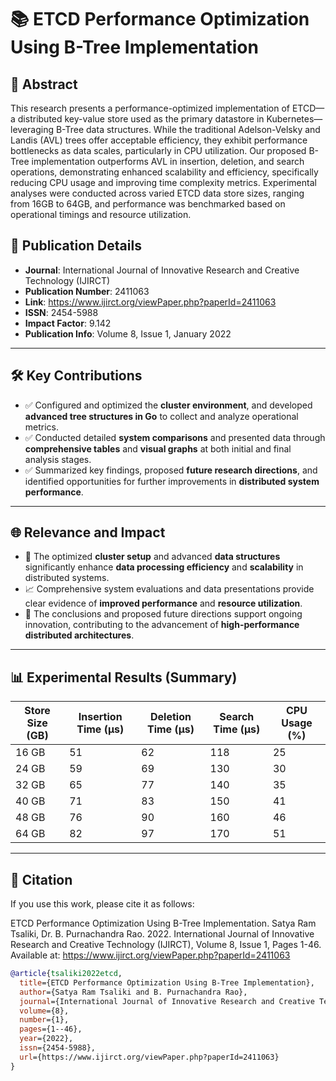 # 📚 ETCD Performance Optimization Using B-Tree Implementation

## 📝 Abstract
This research presents a performance-optimized implementation of ETCD—a distributed key-value store used as the primary datastore in Kubernetes—leveraging B-Tree data structures. While the traditional Adelson-Velsky and Landis (AVL) trees offer acceptable efficiency, they exhibit performance bottlenecks as data scales, particularly in CPU utilization. Our proposed B-Tree implementation outperforms AVL in insertion, deletion, and search operations, demonstrating enhanced scalability and efficiency, specifically reducing CPU usage and improving time complexity metrics. Experimental analyses were conducted across varied ETCD data store sizes, ranging from 16GB to 64GB, and performance was benchmarked based on operational timings and resource utilization.


## 📰 Publication Details
- **Journal**: International Journal of Innovative Research and Creative Technology (IJIRCT)
- **Publication Number**: 2411063
- **Link**: https://www.ijirct.org/viewPaper.php?paperId=2411063
- **ISSN**: 2454-5988
- **Impact Factor**: 9.142
- **Publication Info**: Volume 8, Issue 1, January 2022

---

## 🛠️ Key Contributions
- ✅ Configured and optimized the **cluster environment**, and developed **advanced tree structures in Go** to collect and analyze operational metrics.
- ✅ Conducted detailed **system comparisons** and presented data through **comprehensive tables** and **visual graphs** at both initial and final analysis stages.
- ✅ Summarized key findings, proposed **future research directions**, and identified opportunities for further improvements in **distributed system performance**.

---

## 🌐 Relevance and Impact
- 🚀 The optimized **cluster setup** and advanced **data structures** significantly enhance **data processing efficiency** and **scalability** in distributed systems.
- 📈 Comprehensive system evaluations and data presentations provide clear evidence of **improved performance** and **resource utilization**.
- 🌱 The conclusions and proposed future directions support ongoing innovation, contributing to the advancement of **high-performance distributed architectures**.

---

## 📊 Experimental Results (Summary)

| Store Size (GB) | Insertion Time (µs) | Deletion Time (µs) | Search Time (µs) | CPU Usage (%) |
|-----------------|---------------------|--------------------|------------------|---------------|
| 16 GB           | 51                  | 62                 | 118              | 25            |
| 24 GB           | 59                  | 69                 | 130              | 30            |
| 32 GB           | 65                  | 77                 | 140              | 35            |
| 40 GB           | 71                  | 83                 | 150              | 41            |
| 48 GB           | 76                  | 90                 | 160              | 46            |
| 64 GB           | 82                  | 97                 | 170              | 51            |

---

## 📖 Citation
If you use this work, please cite it as follows:

ETCD Performance Optimization Using B-Tree Implementation. Satya Ram Tsaliki, Dr. B. Purnachandra Rao. 2022. International Journal of Innovative Research and Creative Technology (IJIRCT), Volume 8, Issue 1, Pages 1-46. Available at: https://www.ijirct.org/viewPaper.php?paperId=2411063


```bibtex
@article{tsaliki2022etcd,
  title={ETCD Performance Optimization Using B-Tree Implementation},
  author={Satya Ram Tsaliki and B. Purnachandra Rao},
  journal={International Journal of Innovative Research and Creative Technology (IJIRCT)},
  volume={8},
  number={1},
  pages={1--46},
  year={2022},
  issn={2454-5988},
  url={https://www.ijirct.org/viewPaper.php?paperId=2411063}
}
